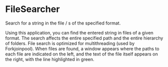 # FileSearcher

Search for a string in the file / s of the specified format.

Using this application, you can find the entered string in files of a given format. The search affects the entire specified path and the entire hierarchy of folders. File search is optimized for multithreading (used by Forkjoinpool). When files are found, a window appears where the paths to each file are indicated on the left, and the text of the file itself appears on the right, with the line highlighted in green.

